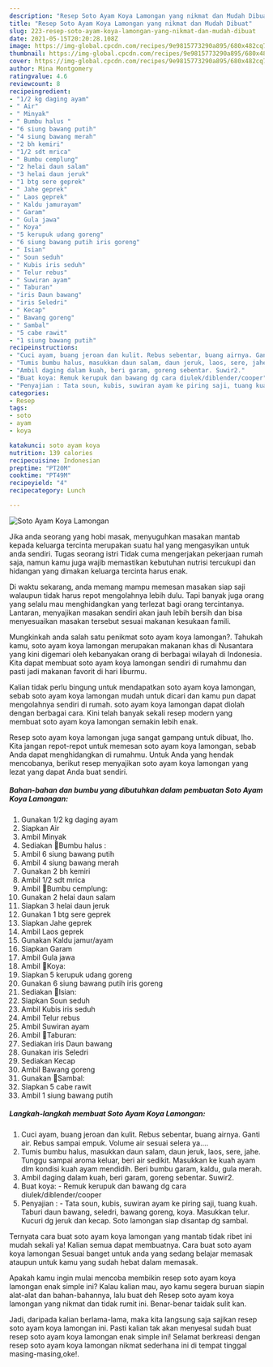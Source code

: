 ```yaml
---
description: "Resep Soto Ayam Koya Lamongan yang nikmat dan Mudah Dibuat"
title: "Resep Soto Ayam Koya Lamongan yang nikmat dan Mudah Dibuat"
slug: 223-resep-soto-ayam-koya-lamongan-yang-nikmat-dan-mudah-dibuat
date: 2021-05-15T20:20:28.108Z
image: https://img-global.cpcdn.com/recipes/9e9815773290a895/680x482cq70/soto-ayam-koya-lamongan-foto-resep-utama.jpg
thumbnail: https://img-global.cpcdn.com/recipes/9e9815773290a895/680x482cq70/soto-ayam-koya-lamongan-foto-resep-utama.jpg
cover: https://img-global.cpcdn.com/recipes/9e9815773290a895/680x482cq70/soto-ayam-koya-lamongan-foto-resep-utama.jpg
author: Mina Montgomery
ratingvalue: 4.6
reviewcount: 8
recipeingredient:
- "1/2 kg daging ayam"
- " Air"
- " Minyak"
- " Bumbu halus "
- "6 siung bawang putih"
- "4 siung bawang merah"
- "2 bh kemiri"
- "1/2 sdt mrica"
- " Bumbu cemplung"
- "2 helai daun salam"
- "3 helai daun jeruk"
- "1 btg sere geprek"
- " Jahe geprek"
- " Laos geprek"
- " Kaldu jamurayam"
- " Garam"
- " Gula jawa"
- " Koya"
- "5 kerupuk udang goreng"
- "6 siung bawang putih iris goreng"
- " Isian"
- " Soun seduh"
- " Kubis iris seduh"
- " Telur rebus"
- " Suwiran ayam"
- " Taburan"
- "iris Daun bawang"
- "iris Seledri"
- " Kecap"
- " Bawang goreng"
- " Sambal"
- "5 cabe rawit"
- "1 siung bawang putih"
recipeinstructions:
- "Cuci ayam, buang jeroan dan kulit. Rebus sebentar, buang airnya. Ganti air. Rebus sampai empuk. Volume air sesuai selera ya...."
- "Tumis bumbu halus, masukkan daun salam, daun jeruk, laos, sere, jahe. Tunggu sampai aroma keluar, beri air sedikit. Masukkan ke kuah ayam dlm kondisi kuah ayam mendidih. Beri bumbu garam, kaldu, gula merah."
- "Ambil daging dalam kuah, beri garam, goreng sebentar. Suwir2."
- "Buat koya: Remuk kerupuk dan bawang dg cara diulek/diblender/cooper"
- "Penyajian : Tata soun, kubis, suwiran ayam ke piring saji, tuang kuah. Taburi daun bawang, seledri, bawang goreng, koya. Masukkan telur. Kucuri dg jeruk dan kecap. Soto lamongan siap disantap dg sambal."
categories:
- Resep
tags:
- soto
- ayam
- koya

katakunci: soto ayam koya 
nutrition: 139 calories
recipecuisine: Indonesian
preptime: "PT20M"
cooktime: "PT49M"
recipeyield: "4"
recipecategory: Lunch

---
```



![Soto Ayam Koya Lamongan](https://img-global.cpcdn.com/recipes/9e9815773290a895/680x482cq70/soto-ayam-koya-lamongan-foto-resep-utama.jpg)

Jika anda seorang yang hobi masak, menyuguhkan masakan mantab kepada keluarga tercinta merupakan suatu hal yang mengasyikan untuk anda sendiri. Tugas seorang istri Tidak cuma mengerjakan pekerjaan rumah saja, namun kamu juga wajib memastikan kebutuhan nutrisi tercukupi dan hidangan yang dimakan keluarga tercinta harus enak.

Di waktu  sekarang, anda memang mampu memesan masakan siap saji walaupun tidak harus repot mengolahnya lebih dulu. Tapi banyak juga orang yang selalu mau menghidangkan yang terlezat bagi orang tercintanya. Lantaran, menyajikan masakan sendiri akan jauh lebih bersih dan bisa menyesuaikan masakan tersebut sesuai makanan kesukaan famili. 



Mungkinkah anda salah satu penikmat soto ayam koya lamongan?. Tahukah kamu, soto ayam koya lamongan merupakan makanan khas di Nusantara yang kini digemari oleh kebanyakan orang di berbagai wilayah di Indonesia. Kita dapat membuat soto ayam koya lamongan sendiri di rumahmu dan pasti jadi makanan favorit di hari liburmu.

Kalian tidak perlu bingung untuk mendapatkan soto ayam koya lamongan, sebab soto ayam koya lamongan mudah untuk dicari dan kamu pun dapat mengolahnya sendiri di rumah. soto ayam koya lamongan dapat diolah dengan berbagai cara. Kini telah banyak sekali resep modern yang membuat soto ayam koya lamongan semakin lebih enak.

Resep soto ayam koya lamongan juga sangat gampang untuk dibuat, lho. Kita jangan repot-repot untuk memesan soto ayam koya lamongan, sebab Anda dapat menghidangkan di rumahmu. Untuk Anda yang hendak mencobanya, berikut resep menyajikan soto ayam koya lamongan yang lezat yang dapat Anda buat sendiri.

<!--inarticleads1-->

##### Bahan-bahan dan bumbu yang dibutuhkan dalam pembuatan Soto Ayam Koya Lamongan:

1. Gunakan 1/2 kg daging ayam
1. Siapkan  Air
1. Ambil  Minyak
1. Sediakan  🌷Bumbu halus :
1. Ambil 6 siung bawang putih
1. Ambil 4 siung bawang merah
1. Gunakan 2 bh kemiri
1. Ambil 1/2 sdt mrica
1. Ambil  🌷Bumbu cemplung:
1. Gunakan 2 helai daun salam
1. Siapkan 3 helai daun jeruk
1. Gunakan 1 btg sere geprek
1. Siapkan  Jahe geprek
1. Ambil  Laos geprek
1. Gunakan  Kaldu jamur/ayam
1. Siapkan  Garam
1. Ambil  Gula jawa
1. Ambil  🌷Koya:
1. Siapkan 5 kerupuk udang goreng
1. Gunakan 6 siung bawang putih iris goreng
1. Sediakan  🌷Isian:
1. Siapkan  Soun seduh
1. Ambil  Kubis iris seduh
1. Ambil  Telur rebus
1. Ambil  Suwiran ayam
1. Ambil  🌷Taburan:
1. Sediakan iris Daun bawang
1. Gunakan iris Seledri
1. Sediakan  Kecap
1. Ambil  Bawang goreng
1. Gunakan  🌷Sambal:
1. Siapkan 5 cabe rawit
1. Ambil 1 siung bawang putih




<!--inarticleads2-->

##### Langkah-langkah membuat Soto Ayam Koya Lamongan:

1. Cuci ayam, buang jeroan dan kulit. Rebus sebentar, buang airnya. Ganti air. Rebus sampai empuk. Volume air sesuai selera ya....
1. Tumis bumbu halus, masukkan daun salam, daun jeruk, laos, sere, jahe. Tunggu sampai aroma keluar, beri air sedikit. Masukkan ke kuah ayam dlm kondisi kuah ayam mendidih. Beri bumbu garam, kaldu, gula merah.
1. Ambil daging dalam kuah, beri garam, goreng sebentar. Suwir2.
1. Buat koya: - Remuk kerupuk dan bawang dg cara diulek/diblender/cooper
1. Penyajian : - Tata soun, kubis, suwiran ayam ke piring saji, tuang kuah. Taburi daun bawang, seledri, bawang goreng, koya. Masukkan telur. Kucuri dg jeruk dan kecap. Soto lamongan siap disantap dg sambal.




Ternyata cara buat soto ayam koya lamongan yang mantab tidak ribet ini mudah sekali ya! Kalian semua dapat membuatnya. Cara buat soto ayam koya lamongan Sesuai banget untuk anda yang sedang belajar memasak ataupun untuk kamu yang sudah hebat dalam memasak.

Apakah kamu ingin mulai mencoba membikin resep soto ayam koya lamongan enak simple ini? Kalau kalian mau, ayo kamu segera buruan siapin alat-alat dan bahan-bahannya, lalu buat deh Resep soto ayam koya lamongan yang nikmat dan tidak rumit ini. Benar-benar taidak sulit kan. 

Jadi, daripada kalian berlama-lama, maka kita langsung saja sajikan resep soto ayam koya lamongan ini. Pasti kalian tak akan menyesal sudah buat resep soto ayam koya lamongan enak simple ini! Selamat berkreasi dengan resep soto ayam koya lamongan nikmat sederhana ini di tempat tinggal masing-masing,oke!.

